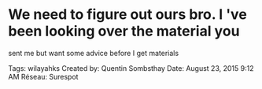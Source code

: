 # We need to figure out ours bro. l 've been looking over the material you
sent me but want some advice before I get materials

Tags: wilayahks
Created by: Quentin Sombsthay
Date: August 23, 2015 9:12 AM
Réseau: Surespot